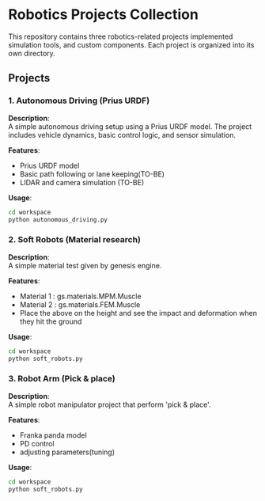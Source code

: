 # Robotics Projects Collection

This repository contains three robotics-related projects implemented simulation tools, and custom components. Each project is organized into its own directory.

## Projects

### 1. Autonomous Driving (Prius URDF)

**Description**:  
A simple autonomous driving setup using a Prius URDF model. The project includes vehicle dynamics, basic control logic, and sensor simulation.

**Features**:
- Prius URDF model
- Basic path following or lane keeping(TO-BE)
- LIDAR and camera simulation (TO-BE)

**Usage**:
```bash
cd workspace
python autonomous_driving.py
```

### 2. Soft Robots (Material research)

**Description**:  
A simple material test given by genesis engine.

**Features**:
- Material 1 : gs.materials.MPM.Muscle
- Material 2 : gs.materials.FEM.Muscle
- Place the above on the height and see the impact and deformation when they hit the ground

**Usage**:
```bash
cd workspace
python soft_robots.py
```

### 3. Robot Arm (Pick & place)

**Description**:  
A simple robot manipulator project that perform 'pick & place'.

**Features**:
- Franka panda model
- PD control
- adjusting parameters(tuning)

**Usage**:
```bash
cd workspace
python soft_robots.py
```